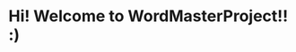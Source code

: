 <!DOCTYPE html>
<html lang="en">
<head>
    <meta charset="UTF-8">
    <meta http-equiv="X-UA-Compatible" content="IE=edge">
    <meta name="viewport" content="width=device-width, initial-scale=1.0">
    <title>WordMasterProject</title>
</head>
<body>
  <h1>Hi! Welcome to WordMasterProject!! :) </h1>
</body>
</html>

